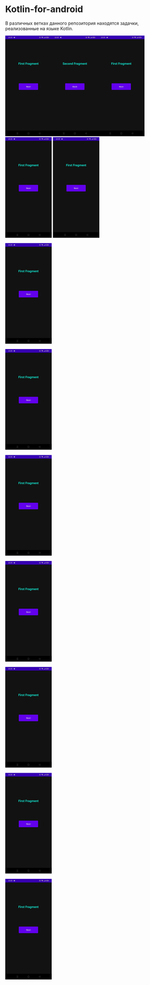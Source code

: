 # Kotlin-for-android
В различных ветках данного репозитория находятся задачки, реализованные на языке Kotlin.

![Скриншот приложения](https://github.com/FrikoGad/Kotlin-for-android/raw/main/1.png)![Скриншот приложения](https://github.com/FrikoGad/Kotlin-for-android/raw/main/2.png)![Скриншот приложения](https://github.com/FrikoGad/Kotlin-for-android/raw/Task-3/1.png)  ![Скриншот приложения](https://github.com/FrikoGad/Kotlin-for-android/raw/Task-3/1.png)  ![Скриншот приложения](https://github.com/FrikoGad/Kotlin-for-android/raw/Task-3/1.png)

![Скриншот приложения](https://github.com/FrikoGad/Kotlin-for-android/raw/Task-3/1.png)

![Скриншот приложения](https://github.com/FrikoGad/Kotlin-for-android/raw/Task-3/1.png)

![Скриншот приложения](https://github.com/FrikoGad/Kotlin-for-android/raw/Task-3/1.png)

![Скриншот приложения](https://github.com/FrikoGad/Kotlin-for-android/raw/Task-3/1.png)

![Скриншот приложения](https://github.com/FrikoGad/Kotlin-for-android/raw/Task-3/1.png)

![Скриншот приложения](https://github.com/FrikoGad/Kotlin-for-android/raw/Task-3/1.png)

![Скриншот приложения](https://github.com/FrikoGad/Kotlin-for-android/raw/Task-3/1.png)

